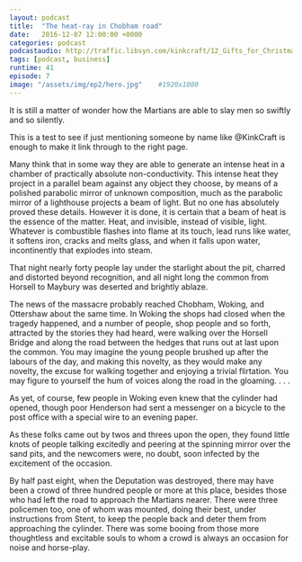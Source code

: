 ```yaml
---
layout: podcast
title:  "The heat-ray in Chobham road"
date:   2016-12-07 12:00:00 +0000
categories: podcast
podcastaudio: http://traffic.libsyn.com/kinkcraft/12_Gifts_for_Christmas.mp3
tags: [podcast, business]
runtime: 41
episode: 7
image: "/assets/img/ep2/hero.jpg"    #1920x1080
---
```

It is still a matter of wonder how the Martians are able to slay
men so swiftly and so silently.

This is a test to see if just mentioning someone by name like @KinkCraft is enough to make it
link through to the right page.

Many think that in some way they are able to generate an intense heat in 
a chamber of practically absolute non-conductivity. This intense heat they 
project in a parallel beam against any object they choose, by means of a 
polished parabolic mirror of unknown composition, much as the parabolic mirror of a
lighthouse projects a beam of light.  But no one has absolutely proved
these details.  However it is done, it is certain that a beam of heat
is the essence of the matter.  Heat, and invisible, instead of
visible, light.  Whatever is combustible flashes into flame at its
touch, lead runs like water, it softens iron, cracks and melts glass,
and when it falls upon water, incontinently that explodes into steam.

That night nearly forty people lay under the starlight about the
pit, charred and distorted beyond recognition, and all night long the
common from Horsell to Maybury was deserted and brightly ablaze.

The news of the massacre probably reached Chobham, Woking, and
Ottershaw about the same time.  In Woking the shops had closed when
the tragedy happened, and a number of people, shop people and so
forth, attracted by the stories they had heard, were walking over the
Horsell Bridge and along the road between the hedges that runs out at
last upon the common.  You may imagine the young people brushed up
after the labours of the day, and making this novelty, as they would
make any novelty, the excuse for walking together and enjoying a
trivial flirtation.  You may figure to yourself the hum of voices
along the road in the gloaming. . . .

As yet, of course, few people in Woking even knew that the cylinder
had opened, though poor Henderson had sent a messenger on a bicycle to
the post office with a special wire to an evening paper.

As these folks came out by twos and threes upon the open, they
found little knots of people talking excitedly and peering at the
spinning mirror over the sand pits, and the newcomers were, no doubt,
soon infected by the excitement of the occasion.

By half past eight, when the Deputation was destroyed, there may
have been a crowd of three hundred people or more at this place,
besides those who had left the road to approach the Martians nearer.
There were three policemen too, one of whom was mounted, doing their
best, under instructions from Stent, to keep the people back and deter
them from approaching the cylinder.  There was some booing from those
more thoughtless and excitable souls to whom a crowd is always an
occasion for noise and horse-play.